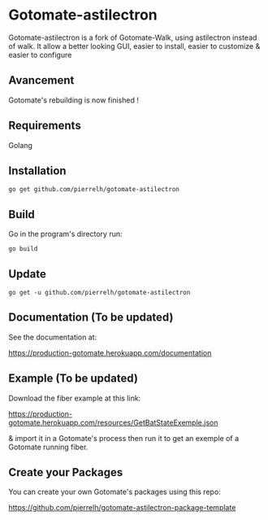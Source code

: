 # Gotomate-astilectron

Gotomate-astilectron is a fork of Gotomate-Walk, using astilectron instead of walk. It allow a better looking GUI, easier to install, easier to customize & easier to configure

## Avancement

Gotomate's rebuilding is now finished !

## Requirements

Golang

## Installation

```
go get github.com/pierrelh/gotomate-astilectron
```

## Build

Go in the program's directory run:
```
go build
```

## Update
```
go get -u github.com/pierrelh/gotomate-astilectron
```

## Documentation (To be updated)

See the documentation at:

https://production-gotomate.herokuapp.com/documentation

## Example (To be updated)

Download the fiber example at this link:

https://production-gotomate.herokuapp.com/resources/GetBatStateExemple.json

& import it in a Gotomate's process then run it to get an exemple of a Gotomate running fiber.

## Create your Packages

You can create your own Gotomate's packages using this repo:

https://github.com/pierrelh/gotomate-astilectron-package-template